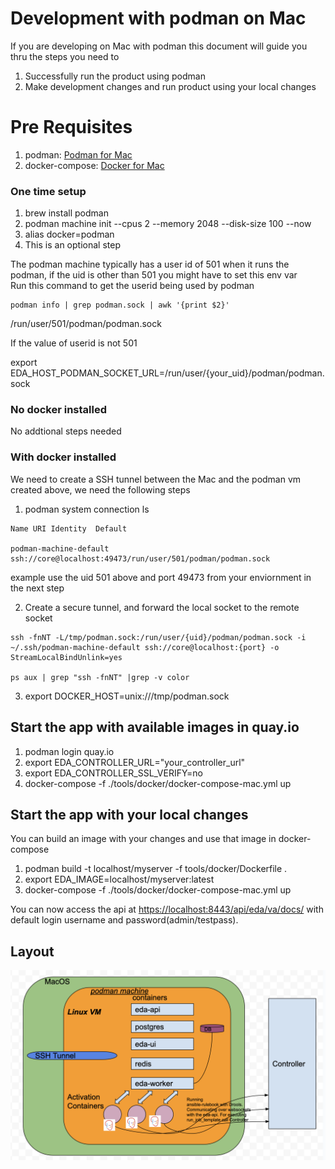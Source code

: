 # Development with podman on Mac

If you are developing on Mac with podman this document will guide you thru the steps you need to 
1. Successfully run the product using podman
2. Make development changes and run product using your local changes

# Pre Requisites
1. podman: [Podman for Mac](https://podman.io/getting-started/installation#macos)
2. docker-compose: [Docker for Mac](https://www.docker.com/docker-mac)




### One time setup
1. brew install podman
2. podman machine init --cpus 2 --memory 2048 --disk-size 100 --now
3. alias docker=podman
4. This is an optional step

The podman machine typically has a user id of 501 when it runs the  
podman, if the uid is other than 501 you might have to set this env var  
Run this command to get the userid being used by podman  

```
podman info | grep podman.sock | awk '{print $2}'
```

/run/user/501/podman/podman.sock

If the value of userid is not 501

export EDA_HOST_PODMAN_SOCKET_URL=/run/user/{your_uid}/podman/podman.sock

### No docker installed
No addtional steps needed

### With docker installed
We need to create a SSH tunnel between the Mac and the podman vm created above, we need the following steps
1. podman system connection ls
```
Name URI Identity  Default

podman-machine-default ssh://core@localhost:49473/run/user/501/podman/podman.sock
```
example use the uid 501 above and port 49473 from your enviornment in the next step

2. Create a secure tunnel, and forward the local socket to the remote socket 
```
ssh -fnNT -L/tmp/podman.sock:/run/user/{uid}/podman/podman.sock -i ~/.ssh/podman-machine-default ssh://core@localhost:{port} -o StreamLocalBindUnlink=yes

ps aux | grep "ssh -fnNT" |grep -v color
```
3. export DOCKER_HOST=unix:///tmp/podman.sock


## Start the app with available images in quay.io

1. podman login quay.io
2. export EDA_CONTROLLER_URL="your_controller_url"
3. export EDA_CONTROLLER_SSL_VERIFY=no
4. docker-compose -f ./tools/docker/docker-compose-mac.yml up

## Start the app with your local changes

You can build an image with your changes and use that image in docker-compose

1. podman build -t localhost/myserver -f tools/docker/Dockerfile .
2. export EDA_IMAGE=localhost/myserver:latest
3. docker-compose -f ./tools/docker/docker-compose-mac.yml up

You can now access the api at <https://localhost:8443/api/eda/va/docs/> with default login username and password(admin/testpass).

## Layout
![Alt_PodmanDeployment](./podman_deployment.png?raw=true)
